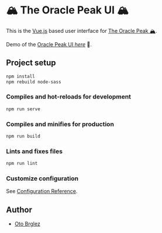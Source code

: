 # 🏔 The Oracle Peak UI 🏔

This is the [Vue.js](https://vuejs.org/) based user interface for 
[The Oracle Peak 🏔](https://github.com/pinkstack/oracle-peak).

Demo of the [Oracle Peak UI *here*](https://oracle-peak.pinkstack.com) 🎷.

## Project setup

```bash
npm install
npm rebuild node-sass
```

### Compiles and hot-reloads for development

```bash
npm run serve
```

### Compiles and minifies for production

```bash
npm run build
```

### Lints and fixes files

```bash
npm run lint
```

### Customize configuration
See [Configuration Reference](https://cli.vuejs.org/config/).

## Author

- [Oto Brglez](htts://github.com/otobrglez)
